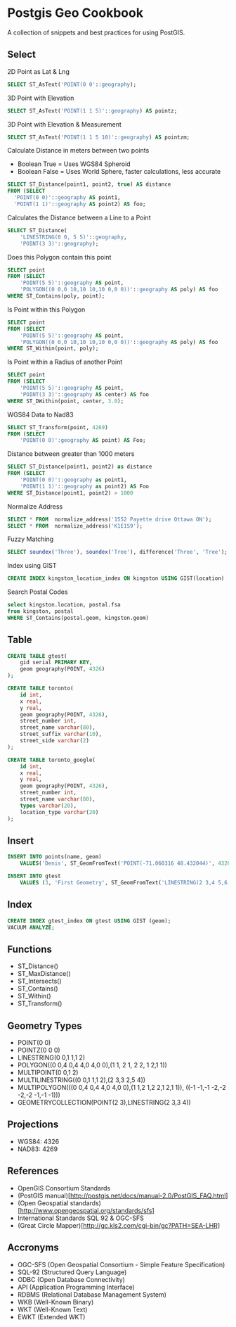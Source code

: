 # Postgis Geo Cookbook

A collection of snippets and best practices for using PostGIS.

## Select

2D Point as Lat & Lng
```sql
SELECT ST_AsText('POINT(0 0'::geography);
```

3D Point with Elevation
```sql
SELECT ST_AsText('POINT(1 1 5)'::geography) AS pointz;
```

3D Point with Elevation & Measurement
```sql
SELECT ST_AsText('POINT(1 1 5 10)'::geography) AS pointzm;
```

Calculate Distance in meters between two points
* Boolean True = Uses WGS84 Spheroid
* Boolean False = Uses World Sphere, faster calculations, less accurate

```sql
SELECT ST_Distance(point1, point2, true) AS distance
FROM (SELECT
  'POINT(0 0)'::geography AS point1,
  'POINT(1 1)'::geography AS point2) AS foo;
```

Calculates the Distance between a Line to a Point
```sql
SELECT ST_Distance(
    'LINESTRING(0 0, 5 5)'::geography,
    'POINT(3 3)'::geography);
```

Does this Polygon contain this point
```sql
SELECT point
FROM (SELECT
    'POINT(5 5)'::geography AS point,
    'POLYGON((0 0,0 10,10 10,10 0,0 0))'::geography AS poly) AS foo
WHERE ST_Contains(poly, point);
```

Is Point within this Polygon
```sql
SELECT point
FROM (SELECT
    'POINT(5 5)'::geography AS point,
    'POLYGON((0 0,0 10,10 10,10 0,0 0))'::geography AS poly) AS foo
WHERE ST_Within(point, poly);
```

Is Point within a Radius of another Point
```sql
SELECT point
FROM (SELECT
    'POINT(5 5)'::geography AS point,
    'POINT(3 3)'::geography AS center) AS foo
WHERE ST_DWithin(point, center, 3.0);
```

WGS84 Data to Nad83
```sql
SELECT ST_Transform(point, 4269)
FROM (SELECT
    'POINT(0 0)':geography AS point) AS Foo;
```

Distance between greater than 1000 meters
```sql
SELECT ST_Distance(point1, point2) as distance
FROM (SELECT
    'POINT(0 0)'::geography as point1,
    'POINT(1 1)'::geography as point2) AS Foo
WHERE ST_Distance(point1, point2) > 1000
```

Normalize Address
```sql
SELECT * FROM  normalize_address('1552 Payette drive Ottawa ON');
SELECT * FROM  normalize_address('K1E1S9');
```

Fuzzy Matching
```sql
SELECT soundex('Three'), soundex('Tree'), difference('Three', 'Tree');
```

Index using GIST
```sql
CREATE INDEX kingston_location_index ON kingston USING GIST(location)
```

Search Postal Codes
```sql
select kingston.location, postal.fsa
from kingston, postal
WHERE ST_Contains(postal.geom, kingston.geom)
```

## Table

```sql
CREATE TABLE gtest(
    gid serial PRIMARY KEY,
    geom geography(POINT, 4326)
);
```

```sql
CREATE TABLE toronto(
    id int,
    x real,
    y real,
    geom geography(POINT, 4326),
    street_number int,
    street_name varchar(80),
    street_suffix varchar(10),
    street_side varchar(2)
);
```
```sql
CREATE TABLE toronto_google(
    id int,
    x real,
    y real,
    geom geography(POINT, 4326),
    street_number int,
    street_name varchar(80),
    types varchar(20),
    location_type varchar(20)
);
```

## Insert

```sql
INSERT INTO points(name, geom)
    VALUES('Denis', ST_GeomFromText('POINT(-71.060316 48.432044)', 4326));
```

```sql
INSERT INTO gtest
    VALUES (3, 'First Geometry', ST_GeomFromText('LINESTRING(2 3,4 5,6 5,7 8)'));
```

## Index

```sql
CREATE INDEX gtest_index ON gtest USING GIST (geom);
VACUUM ANALYZE;
```

## Functions

* ST_Distance()
* ST_MaxDistance()
* ST_Intersects()
* ST_Contains()
* ST_Within()
* ST_Transform()

## Geometry Types

* POINT(0 0)
* POINTZ(0 0 0)
* LINESTRING(0 0,1 1,1 2)
* POLYGON((0 0,4 0,4 4,0 4,0 0),(1 1, 2 1, 2 2, 1 2,1 1))
* MULTIPOINT(0 0,1 2)
* MULTILINESTRING((0 0,1 1,1 2),(2 3,3 2,5 4))
* MULTIPOLYGON(((0 0,4 0,4 4,0 4,0 0),(1 1,2 1,2 2,1 2,1 1)), ((-1 -1,-1 -2,-2 -2,-2 -1,-1 -1)))
* GEOMETRYCOLLECTION(POINT(2 3),LINESTRING(2 3,3 4))

## Projections

* WGS84: 4326
* NAD83: 4269

## References

* OpenGIS Consortium Standards
* (PostGIS manual)[http://postgis.net/docs/manual-2.0/PostGIS_FAQ.html]
* (Open Geospatial standards)[http://www.opengeospatial.org/standards/sfs]
* International Standards SQL 92 & OGC-SFS
* (Great Circle Mapper)[http://gc.kls2.com/cgi-bin/gc?PATH=SEA-LHR]

## Accronyms

* OGC-SFS (Open Geospatial Consortium - Simple Feature Specification)
* SQL-92 (Structured Query Language)
* ODBC (Open Database Connectivity)
* API (Application Programming Interface)
* RDBMS (Relational Database Management System)
* WKB (Well-Known Binary)
* WKT (Well-Known Text)
* EWKT (Extended WKT)